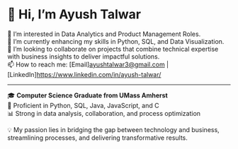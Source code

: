# 👋 Hi, I’m Ayush Talwar  
👀 I’m interested in Data Analytics and Product Management Roles.  
🌱 I’m currently enhancing my skills in Python, SQL, and Data Visualization.  
💞️ I’m looking to collaborate on projects that combine technical expertise with business insights to deliver impactful solutions.  
📫 How to reach me: [Email]ayushtalwar3@gmail.com | [LinkedIn]https://www.linkedin.com/in/ayush-talwar/ 

---

🎓 **Computer Science Graduate from UMass Amherst**  
🔧 Proficient in Python, SQL, Java, JavaScript, and C  
📊 Strong in data analysis, collaboration, and process optimization  

💡 My passion lies in bridging the gap between technology and business, streamlining processes, and delivering transformative results.  
